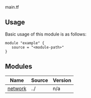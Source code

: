 <!-- BEGIN_TF_DOCS -->


main.tf



## Usage
Basic usage of this module is as follows:
```hcl
module "example" {
   source = "<module-path>"
}
```





## Modules

| Name | Source | Version |
|------|--------|---------|
| <a name="module_network"></a> [network](#module\_network) | ../ | n/a |





<!-- END_TF_DOCS -->